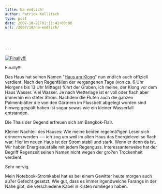```yaml
---
title: Na endlich!
author: Patrick Kollitsch
type: post
date: 2007-10-21T01:11:41+00:00
url: /2007/10/na-endlich/




---
```

<div class="flickr">
  <a href="http://www.flickr.com/photos/schreibblogade/1672950163/" title="Finally!!!"><img src="//farm3.static.flickr.com/2117/1672950163_37b91dcec2.jpg" alt="Finally!!!" /></a></p> 
  
  <p>
    Finally!!!
  </p>
</div>

Das Haus hat seinen Namen "<a href="1375">Haus am Klong</a>" nun endlich auch offiziell verdient. Nach den Regenfällen der vergangenen Tage (von ca. 6 Uhr Morgens bis 13 Uhr Mittags) führt der Graben, ich meine, der Klong vor dem Haus Wasser. Viel Wasser. Je nach Wetterlage ist er voll oder flach aber immerhin ein steter Strom. Nachdem die Fluten auch die ganzen Palmenblätter die von den Gärtnern im Flussbett abgelegt worden sind hinweg gespült haben ist sogar sowas wie ein kleiner Wasserfall entstanden.

Die Thais der Gegend erfreuen sich am Bangkok-Flair.

Kleiner Nachteil des Hauses: Wie meine beiden regelmä?igen Leser sich erinnern werden --- ich zog um weil im alten Haus das Energielevel so flach war. Hier im neuen Haus ist der Strom stabil und stark. Wenn er denn da ist. Wir haben Energieausfälle mit jedem Regenguss. Interessanterweise hat der Begriff Regenzeit seinen Namen nicht wegen der gro?en Trockenheit verdient.

Sehr nervig.

Mein Notebook-Stromkabel hat es bei einem Gewitter heute morgen auch au?er Gefecht gesetzt. Wie gut, dass es immer irgendwelche Farangs in der Nähe gibt, die verschiedene Kabel in Kisten rumliegen haben.